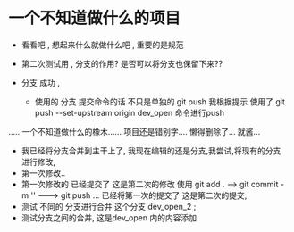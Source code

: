 # 一个不知道做什么的项目 

* 看看吧 , 想起来什么就做什么吧 , 重要的是规范
* 第二次测试用 , 分支的作用? 是否可以将分支也保留下来??

* 分支 成功   , 
    * 使用的 分支 提交命令的话 不只是单独的 git push  我根据提示 使用了 git push --set-upstream origin dev_open 命令进行push 

..... 一个不知道做什么的橡木...... 项目还是错别字.... 懒得删除了... 就酱... 

* 我已经将分支合并到主干上了, 我现在编辑的还是分支,我尝试,将现有的分支 进行修改, 
* 第一次修改..
* 第一次修改的 已经提交了 这是第二次的修改   使用 git add  . --> git commit -m ''  ---> git push ... 已经将第一次的提交了  这是第二次的提交;
* 测试  不同的 分支进行合并 这个分支 dev_open_2 ; 
* 测试分支之间的合并, 这是dev_open 内的内容添加
